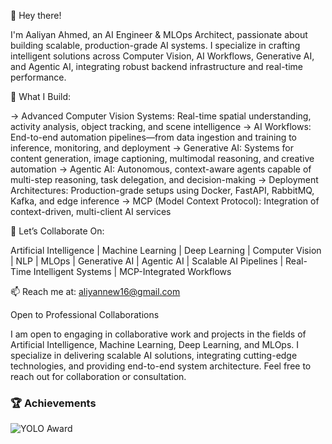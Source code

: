 👋 Hey there!

I'm Aaliyan Ahmed, an AI Engineer & MLOps Architect, passionate about building scalable, production-grade AI systems. I specialize in crafting intelligent solutions across Computer Vision, AI Workflows, Generative AI, and Agentic AI, integrating robust backend infrastructure and real-time performance.

🚀 What I Build:

→ Advanced Computer Vision Systems: Real-time spatial understanding, activity analysis, object tracking, and scene intelligence
→ AI Workflows: End-to-end automation pipelines—from data ingestion and training to inference, monitoring, and deployment
→ Generative AI: Systems for content generation, image captioning, multimodal reasoning, and creative automation
→ Agentic AI: Autonomous, context-aware agents capable of multi-step reasoning, task delegation, and decision-making
→ Deployment Architectures: Production-grade setups using Docker, FastAPI, RabbitMQ, Kafka, and edge inference
→ MCP (Model Context Protocol): Integration of context-driven, multi-client AI services

🤝 Let’s Collaborate On:

Artificial Intelligence | Machine Learning | Deep Learning | Computer Vision | NLP | MLOps | Generative AI | Agentic AI | Scalable AI Pipelines | Real-Time Intelligent Systems | MCP-Integrated Workflows

📫 Reach me at: aliyannew16@gmail.com

Open to Professional Collaborations

I am open to engaging in collaborative work and projects in the fields of Artificial Intelligence, Machine Learning, Deep Learning, and MLOps. I specialize in delivering scalable AI solutions, integrating cutting-edge technologies, and providing end-to-end system architecture. Feel free to reach out for collaboration or consultation.

### 🏆 Achievements
![YOLO Award](https://img.shields.io/badge/YOLO%20Award-Best%20AI%20Object%20Detection-gold?style=for-the-badge)
